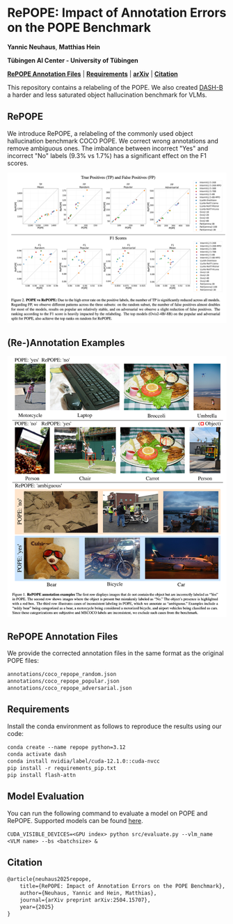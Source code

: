 # RePOPE: Impact of Annotation Errors on the POPE Benchmark

**Yannic Neuhaus**, **Matthias Hein**

**Tübingen AI Center - University of Tübingen**

**[RePOPE Annotation Files](#annotations)** | **[Requirements](#setup)** | **[arXiv](https://arxiv.org/abs/2504.15707)** | **[Citation](#citation)**

This repository contains a relabeling of the POPE. We also created [DASH-B](https://github.com/YanNeu/DASH-B) a harder and less saturated object hallucination benchmark for VLMs.
## RePOPE
We introduce RePOPE, a relabeling of the commonly used object hallucination benchmark COCO POPE. We correct wrong annotations and remove ambiguous ones. The imbalance between incorrect "Yes" and incorrect "No" labels (9.3% vs 1.7%) has a significant effect on the F1 scores.

<p align="center">
  <img width="1000" src="./assets/pope_vs_repope.png", alt="Relabeling results">
</p>

## (Re-)Annotation Examples

<p align="center">
  <img width="1000" src="./assets/annotation_examples.png", alt="Annotation error examples">
</p>


<a id="annotations"></a>
## RePOPE Annotation Files
We provide the corrected annotation files in the same format as the original POPE files:

    annotations/coco_repope_random.json
    annotations/coco_repope_popular.json
    annotations/coco_repope_adversarial.json

<a id="setup"></a>
## Requirements
Install the conda environment as follows to reproduce the results using our code:

    conda create --name repope python=3.12
    conda activate dash
    conda install nvidia/label/cuda-12.1.0::cuda-nvcc
    pip install -r requirements_pip.txt
    pip install flash-attn

## Model Evaluation
You can run the following command to evaluate a model on POPE and RePOPE. Supported models can be found [here](./assets/available_models.md).
   
    CUDA_VISIBLE_DEVICES=<GPU index> python src/evaluate.py --vlm_name <VLM name> --bs <batchsize> &


<a id="citation"></a>
## Citation

    @article{neuhaus2025repope,
        title={RePOPE: Impact of Annotation Errors on the POPE Benchmark},
        author={Neuhaus, Yannic and Hein, Matthias},
        journal={arXiv preprint arXiv:2504.15707},
        year={2025}
    }

